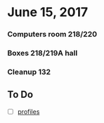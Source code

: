 # June 15, 2017

### Computers room 218/220

### Boxes 218/219A hall

### Cleanup 132

## To Do
- [ ] [profiles](../profiles.md)
